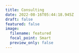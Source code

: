 ```yaml
---
title: Consulting
date: 2022-08-16T05:44:18.945Z
draft: false
featured: false
image:
  filename: featured
  focal_point: Smart
  preview_only: false
---
```

